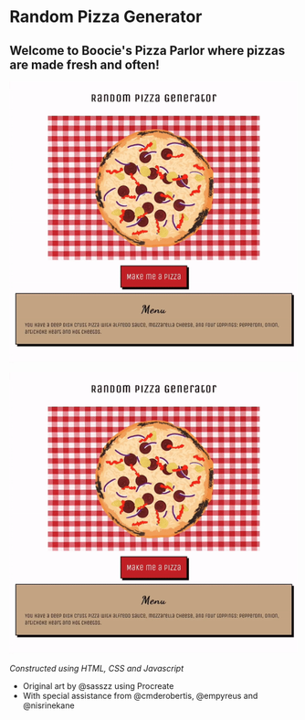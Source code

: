 # Random Pizza Generator
## Welcome to Boocie's Pizza Parlor where pizzas are made fresh and often!

<p align="center">
  <img src="./randomPizzaGenerator.gif" />
</p>

![alt text](./randomPizzaGenerator.gif)

*Constructed using HTML, CSS and Javascript*

- Original art by @sasszz using Procreate
- With special assistance from @cmderobertis, @empyreus and @nisrinekane

